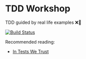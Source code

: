# TDD Workshop

TDD guided by real life examples ❌🐞

[![Build Status](https://dev.azure.com/apgomes88/TDD%20Workshop/_apis/build/status/anapaulagomes.tdd-workshop?branchName=master)](https://dev.azure.com/apgomes88/TDD%20Workshop/_build/latest?definitionId=3&branchName=master)

Recommended reading:

* [In Tests We Trust](https://www.anapaulagomes.me/2017/09/07/en/in-tests-we-trust/)
